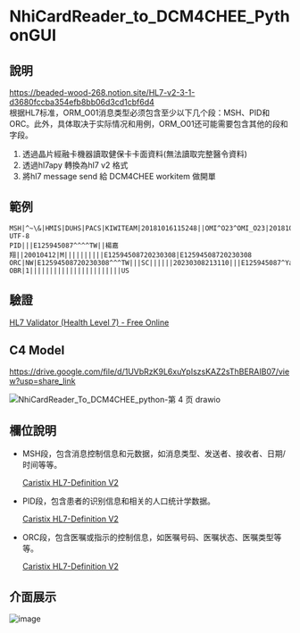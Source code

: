 # NhiCardReader_to_DCM4CHEE_PythonGUI
## 說明  
https://beaded-wood-268.notion.site/HL7-v2-3-1-d3680fccba354efb8bb06d3cd1cbf6d4  
根据HL7标准，ORM_O01消息类型必须包含至少以下几个段：MSH、PID和ORC。此外，具体取决于实际情况和用例，ORM_O01还可能需要包含其他的段和字段。  
1. 透過晶片經融卡機器讀取健保卡卡面資料(無法讀取完整醫令資料)
2. 透過hl7apy 轉換為hl7 v2 格式
3. 將hl7 message send 給 DCM4CHEE workitem 做開單


## 範例

```abap
MSH|^~\&|HMIS|DUHS|PACS|KIWITEAM|20181016115248||OMI^O23^OMI_O23|20181016115248|P|2.5.1||||||UNICODE UTF-8
PID|||E125945087^^^^TW||楊嘉翔||20010412|M||||||||||E12594508720230308|E12594508720230308
ORC|NW|E12594508720230308^^^TW|||SC||||||20230308213110|||E125945087^Yang^Jiaxiang
OBR|1|||||||||||||||||||||||US
```

## 驗證

[HL7 Validator (Health Level 7) - Free Online](https://freeonlineformatter.com/hl7-validator/run)

## C4 Model

https://drive.google.com/file/d/1UVbRzK9L6xuYpIszsKAZ2sThBERAIB07/view?usp=share_link

![NhiCardReader_To_DCM4CHEE_python-第 4 页 drawio](https://user-images.githubusercontent.com/81738019/224273100-ffef4005-4658-4817-918e-b7f913f3b9c3.png)

    

## 欄位說明

- MSH段，包含消息控制信息和元数据，如消息类型、发送者、接收者、日期/时间等等。
    
    [Caristix HL7-Definition V2](https://hl7-definition.caristix.com/v2/HL7v2.3.1/Segments/MSH)
    
- PID段，包含患者的识别信息和相关的人口统计学数据。
    
    [Caristix HL7-Definition V2](https://hl7-definition.caristix.com/v2/HL7v2.3.1/Segments/PID)
    
- ORC段，包含医嘱或指示的控制信息，如医嘱号码、医嘱状态、医嘱类型等等。
    
    [Caristix HL7-Definition V2](https://hl7-definition.caristix.com/v2/HL7v2.3.1/Segments/ORC)

## 介面展示
![image](https://user-images.githubusercontent.com/81738019/222977087-8ec65a6f-9179-4bf9-a01e-53b12f85c997.png)




